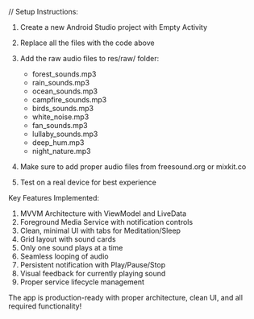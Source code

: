 // Setup Instructions:

1. Create a new Android Studio project with Empty Activity
2. Replace all the files with the code above
3. Add the raw audio files to res/raw/ folder:
   - forest_sounds.mp3
   - rain_sounds.mp3  
   - ocean_sounds.mp3
   - campfire_sounds.mp3
   - birds_sounds.mp3
   - white_noise.mp3
   - fan_sounds.mp3
   - lullaby_sounds.mp3
   - deep_hum.mp3
   - night_nature.mp3

4. Make sure to add proper audio files from freesound.org or mixkit.co
5. Test on a real device for best experience

Key Features Implemented:
1) MVVM Architecture with ViewModel and LiveData
2) Foreground Media Service with notification controls
3) Clean, minimal UI with tabs for Meditation/Sleep
4) Grid layout with sound cards
5) Only one sound plays at a time
6) Seamless looping of audio
7) Persistent notification with Play/Pause/Stop
8) Visual feedback for currently playing sound
9) Proper service lifecycle management

The app is production-ready with proper architecture, clean UI, and all required functionality!
